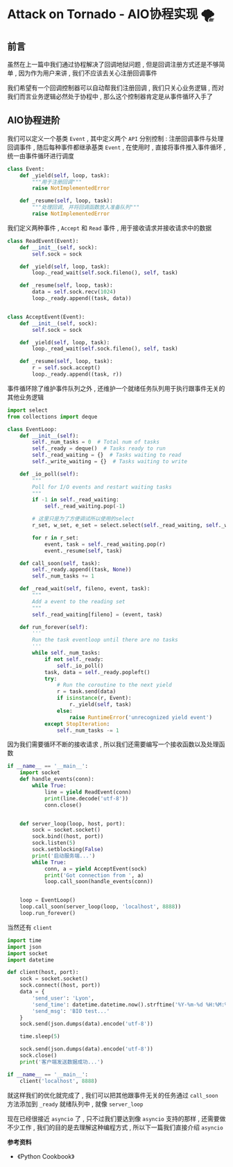 # Attack on Tornado - AIO协程实现 🌪


<extoc></extoc>

## 前言

虽然在上一篇中我们通过协程解决了回调地狱问题 , 但是回调注册方式还是不够简单 , 因为作为用户来讲 , 我们不应该去关心注册回调事件

我们希望有一个回调控制器可以自动帮我们注册回调 , 我们只关心业务逻辑 , 而对我们而言业务逻辑必然处于协程中 , 那么这个控制器肯定是从事件循环入手了

## AIO协程进阶

我们可以定义一个基类 `Event` , 其中定义两个 `API` 分别控制 : 注册回调事件与处理回调事件 , 随后每种事件都继承基类 `Event` , 在使用时 , 直接将事件推入事件循环 , 统一由事件循环进行调度

```python
class Event:
    def _yield(self, loop, task):
        """用于注册回调"""
        raise NotImplementedError

    def _resume(self, loop, task):
        """处理回调, 并将回调函数放入准备队列"""
        raise NotImplementedError
```

我们定义两种事件 , `Accept` 和 `Read` 事件 , 用于接收请求并接收请求中的数据

```python
class ReadEvent(Event):
    def __init__(self, sock):
        self.sock = sock

    def _yield(self, loop, task):
        loop._read_wait(self.sock.fileno(), self, task)

    def _resume(self, loop, task):
        data = self.sock.recv(1024)
        loop._ready.append((task, data))


class AcceptEvent(Event):
    def __init__(self, sock):
        self.sock = sock

    def _yield(self, loop, task):
        loop._read_wait(self.sock.fileno(), self, task)

    def _resume(self, loop, task):
        r = self.sock.accept()
        loop._ready.append((task, r))
```

事件循环除了维护事件队列之外 , 还维护一个就绪任务队列用于执行跟事件无关的其他业务逻辑

```python
import select
from collections import deque

class EventLoop:
    def __init__(self):
        self._num_tasks = 0  # Total num of tasks
        self._ready = deque()  # Tasks ready to run
        self._read_waiting = {}  # Tasks waiting to read
        self._write_waiting = {}  # Tasks waiting to write

    def _io_poll(self):
        """
        Poll for I/O events and restart waiting tasks
        """
        if -1 in self._read_waiting:
            self._read_waiting.pop(-1)

        # 这里只是为了方便调试所以使用的select
        r_set, w_set, e_set = select.select(self._read_waiting, self._write_waiting, [])

        for r in r_set:
            event, task = self._read_waiting.pop(r)
            event._resume(self, task)

    def call_soon(self, task):
        self._ready.append((task, None))
        self._num_tasks += 1

    def _read_wait(self, fileno, event, task):
        """
        Add a event to the reading set
        """
        self._read_waiting[fileno] = (event, task)

    def run_forever(self):
        '''
        Run the task eventloop until there are no tasks
        '''
        while self._num_tasks:
            if not self._ready:
                self._io_poll()
            task, data = self._ready.popleft()
            try:
                # Run the coroutine to the next yield
                r = task.send(data)
                if isinstance(r, Event):
                    r._yield(self, task)
                else:
                    raise RuntimeError('unrecognized yield event')
            except StopIteration:
                self._num_tasks -= 1
```

因为我们需要循环不断的接收请求 , 所以我们还需要编写一个接收函数以及处理函数

```python
if __name__ == '__main__':
    import socket
    def handle_events(conn):
        while True:
            line = yield ReadEvent(conn)
            print(line.decode('utf-8'))
            conn.close()


    def server_loop(loop, host, port):
        sock = socket.socket()
        sock.bind((host, port))
        sock.listen(5)
        sock.setblocking(False)
        print('启动服务端...')
        while True:
            conn, a = yield AcceptEvent(sock)
            print('Got connection from ', a)
            loop.call_soon(handle_events(conn))


    loop = EventLoop()
    loop.call_soon(server_loop(loop, 'localhost', 8888))
    loop.run_forever()
```

当然还有 `client` 

```python
import time
import json
import socket
import datetime

def client(host, port):
    sock = socket.socket()
    sock.connect((host, port))
    data = {
        'send_user': 'Lyon',
        'send_time': datetime.datetime.now().strftime('%Y-%m-%d %H:%M:%S'),
        'send_msg': 'BIO test...'
    }
    sock.send(json.dumps(data).encode('utf-8'))

    time.sleep(5)

    sock.send(json.dumps(data).encode('utf-8'))
    sock.close()
    print('客户端发送数据成功...')

if __name__ == '__main__':
    client('localhost', 8888)
```

就这样我们的优化就完成了 , 我们可以把其他跟事件无关的任务通过 `call_soon` 方法添加到 `_ready` 就绪队列中 , 就像 `server_loop` 

现在已经很接近 `asyncio` 了 , 只不过我们要达到像 `asyncio` 支持的那样 , 还需要做不少工作 , 我们的目的是去理解这种编程方式 , 所以下一篇我们直接介绍 `asyncio`

**参考资料**

- 《Python Cookbook》
